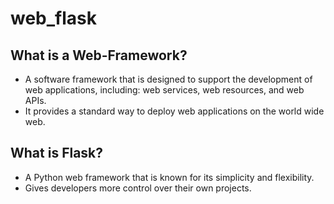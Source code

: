 # web_flask

## What is a Web-Framework?

- A software framework that is designed to support the development of web applications, including: web services, web resources, and web APIs.
- It provides a standard way to deploy web applications on the world wide web.

## What is Flask?

- A Python web framework that is known for its simplicity and flexibility.
- Gives developers more control over their own projects.